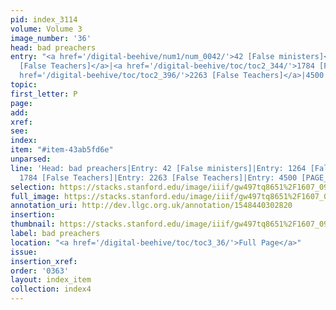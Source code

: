 ```yaml
---
pid: index_3114
volume: Volume 3
image_number: '36'
head: bad preachers
entry: "<a href='/digital-beehive/num1/num_0042/'>42 [False ministers]</a>|<a href='/digital-beehive/toc/toc2_246/'>1264
  [False Teachers]</a>|<a href='/digital-beehive/toc/toc2_344/'>1784 [False Teachers]</a>|<a
  href='/digital-beehive/toc/toc2_396/'>2263 [False Teachers]</a>|4500 [PAGE_MISSING]"
topic: 
first_letter: P
page: 
add: 
xref: 
see: 
index: 
item: "#item-43ab5fd6e"
unparsed: 
line: 'Head: bad preachers|Entry: 42 [False ministers]|Entry: 1264 [False Teachers]|Entry:
  1784 [False Teachers]|Entry: 2263 [False Teachers]|Entry: 4500 [PAGE_MISSING]|#item-43ab5fd6e'
selection: https://stacks.stanford.edu/image/iiif/gw497tq8651%2F1607_0979/1901,1549,654,162/full/0/default.jpg
full_image: https://stacks.stanford.edu/image/iiif/gw497tq8651%2F1607_0979/full/full/0/default.jpg
annotation_uri: http://dev.llgc.org.uk/annotation/1548440302820
insertion: 
thumbnail: https://stacks.stanford.edu/image/iiif/gw497tq8651%2F1607_0979/1901,1549,654,162/150,/0/default.jpg
label: bad preachers
location: "<a href='/digital-beehive/toc/toc3_36/'>Full Page</a>"
issue: 
insertion_xref: 
order: '0363'
layout: index_item
collection: index4
---
```

